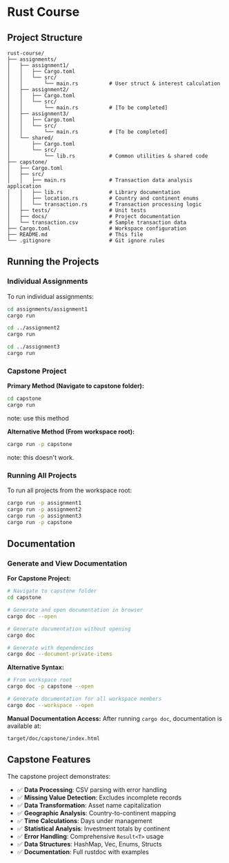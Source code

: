 # Rust Course

## Project Structure

```
rust-course/
├── assignments/
│   ├── assignment1/
│   │   ├── Cargo.toml
│   │   └── src/
│   │       └── main.rs          # User struct & interest calculation
│   ├── assignment2/
│   │   ├── Cargo.toml
│   │   └── src/
│   │       └── main.rs          # [To be completed]
│   ├── assignment3/
│   │   ├── Cargo.toml
│   │   └── src/
│   │       └── main.rs          # [To be completed]
│   └── shared/
│       ├── Cargo.toml
│       └── src/
│           └── lib.rs           # Common utilities & shared code
├── capstone/
│   ├── Cargo.toml
│   ├── src/
│   │   ├── main.rs              # Transaction data analysis application
│   │   ├── lib.rs               # Library documentation
│   │   ├── location.rs          # Country and continent enums
│   │   └── transaction.rs       # Transaction processing logic
│   ├── tests/                   # Unit tests
│   ├── docs/                    # Project documentation
│   └── transaction.csv          # Sample transaction data
├── Cargo.toml                   # Workspace configuration
├── README.md                    # This file
└── .gitignore                   # Git ignore rules
```

## Running the Projects

### Individual Assignments

To run individual assignments:

```bash
cd assignments/assignment1
cargo run

cd ../assignment2
cargo run

cd ../assignment3
cargo run
```

### Capstone Project

**Primary Method (Navigate to capstone folder):**

```bash
cd capstone
cargo run
```

note: use this method

**Alternative Method (From workspace root):**

```bash
cargo run -p capstone
```

note: this doesn't work.

### Running All Projects

To run all projects from the workspace root:

```bash
cargo run -p assignment1
cargo run -p assignment2
cargo run -p assignment3
cargo run -p capstone
```

## Documentation

### Generate and View Documentation

**For Capstone Project:**

```bash
# Navigate to capstone folder
cd capstone

# Generate and open documentation in browser
cargo doc --open

# Generate documentation without opening
cargo doc

# Generate with dependencies
cargo doc --document-private-items
```

**Alternative Syntax:**

```bash
# From workspace root
cargo doc -p capstone --open

# Generate documentation for all workspace members
cargo doc --workspace --open
```

**Manual Documentation Access:**
After running `cargo doc`, documentation is available at:

```
target/doc/capstone/index.html
```

## Capstone Features

The capstone project demonstrates:

- ✅ **Data Processing**: CSV parsing with error handling
- ✅ **Missing Value Detection**: Excludes incomplete records
- ✅ **Data Transformation**: Asset name capitalization
- ✅ **Geographic Analysis**: Country-to-continent mapping
- ✅ **Time Calculations**: Days under management
- ✅ **Statistical Analysis**: Investment totals by continent
- ✅ **Error Handling**: Comprehensive `Result<T>` usage
- ✅ **Data Structures**: HashMap, Vec, Enums, Structs
- ✅ **Documentation**: Full rustdoc with examples

